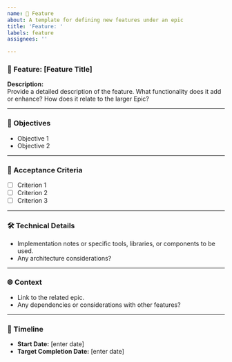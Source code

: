 ```yaml
---
name: 🚀 Feature
about: A template for defining new features under an epic
title: 'Feature: '
labels: feature
assignees: ''

---
```


### 🚀 Feature: [Feature Title]

**Description:**  
Provide a detailed description of the feature. What functionality does it add or enhance? How does it relate to the larger Epic?

---

### 🎯 Objectives
- Objective 1
- Objective 2

---

### 🎯 Acceptance Criteria

- [ ] Criterion 1
- [ ] Criterion 2
- [ ] Criterion 3

---

### 🛠️ Technical Details

- Implementation notes or specific tools, libraries, or components to be used.
- Any architecture considerations?

---

### 🌐 Context

- Link to the related epic.
- Any dependencies or considerations with other features?

---

### 📅 Timeline

- **Start Date:** [enter date]
- **Target Completion Date:** [enter date]
